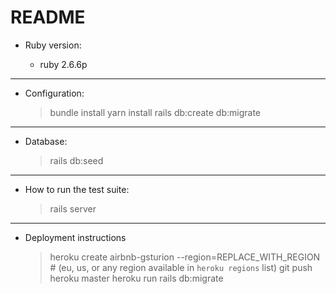# README

* Ruby version:

  - ruby 2.6.6p
----------------------------------

* Configuration: 

  > bundle install
  > yarn install
  > rails db:create db:migrate
---------------------------------

* Database:

   > rails db:seed
---------------------------------

* How to run the test suite:

  > rails server
---------------------------------

* Deployment instructions

  > heroku create airbnb-gsturion --region=REPLACE_WITH_REGION # (eu, us, or any region available in `heroku regions` list)
  > git push heroku master
  > heroku run rails db:migrate


